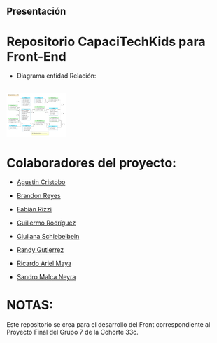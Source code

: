 ## Presentación

# Repositorio CapaciTechKids para Front-End

* Diagrama entidad Relación:
<br/>
    <img  src='./img/E-R Diagram CapaciTech Kids Ver 01_1.svg' height='100px'>


# Colaboradores del proyecto:

* [Agustin Cristobo](https://github.com/Fr33yr) 

* [Brandon Reyes](https://github.com/Brareyesb15)

* [Fabián Rizzi](https://github.com/Fabian-Rizzi)

* [Guillermo Rodríguez](https://github.com/MemoRodz)

* [Giuliana Schiebelbein](https://github.com/Giudessch)

* [Randy Gutierrez](https://github.com/Randyvangz)

* [Ricardo Ariel Maya](https://github.com/Rickymayita)

* [Sandro Malca Neyra](https://github.com/SandroMalca)




# NOTAS:

Este repositorio se crea para el desarrollo del Front correspondiente al Proyecto Final del Grupo 7 de la Cohorte 33c.